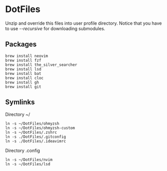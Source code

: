 # DotFiles

Unzip and override this files into user profile directory.
Notice that you have to use *--recursive* for downloading submodules.

## Packages

```
brew install neovim
brew install fzf
brew install the_silver_searcher
brew install lsd
brew install bat
brew install cloc
brew install gh
brew install git
```

## Symlinks

Directory ~/
```
ln -s ~/DotFiles/ohmyzsh
ln -s ~/DotFiles/ohmyzsh-custom
ln -s ~/DotFiles/.zshrc
ln -s ./DotFiles/.gitconfig
ln -s ./DotFiles/.ideavimrc
```

Directory .config
```
ln -s ~/DotFiles/nvim
ln -s ~/DotFiles/lsd
```
